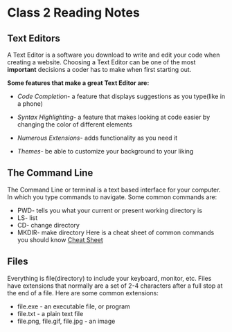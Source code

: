 # Class 2 Reading Notes


## Text Editors
A Text Editor is a software you download to write and edit your code when creating a website. Choosing a Text Editor can be one of the most **important** decisions a coder has to make when first starting out.

**Some features that make a great Text Editor are:**
- *Code Completion-* a feature that displays suggestions as you type(like in a phone) 

- *Syntax Highlighting-* a feature that makes looking at code easier by changing the color of different elements

- *Numerous Extensions-* adds functionality as you need it

- *Themes-* be able to customize your background to your liking

## The Command Line
The Command Line or terminal is a text based interface for your computer. In which you type commands to navigate. Some common commands are:
* PWD- tells you what your current or present working directory is
* LS- list
* CD- change directory
* MKDIR- make directory
Here is a cheat sheet of common commands you should know [Cheat Sheet](https://www.techrepublic.com/article/16-terminal-commands-every-user-should-know/)

## Files
Everything is file(directory) to include your keyboard, monitor, etc. Files have extensions that normally are a set of 2-4 characters after a full stop at the end of a file. Here are some common extensions:
* file.exe - an executable file, or program
* file.txt - a plain text file
* file.png, file.gif, file.jpg - an image

